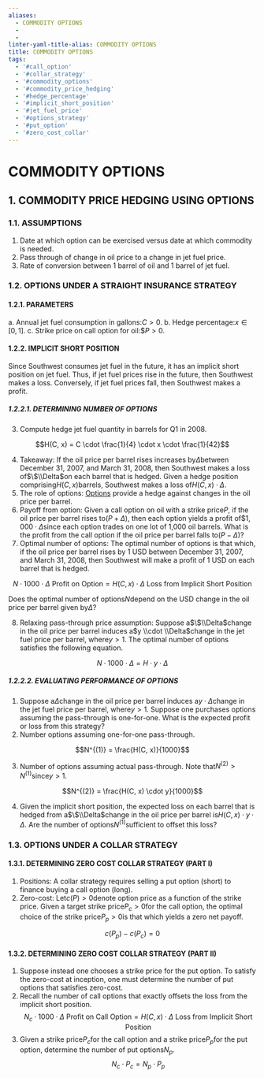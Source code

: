 ```yaml
---
aliases:
  - COMMODITY OPTIONS
  - 
  - 
linter-yaml-title-alias: COMMODITY OPTIONS
title: COMMODITY OPTIONS
tags:
  - '#call_option'
  - '#collar_strategy'
  - '#commodity_options'
  - '#commodity_price_hedging'
  - '#hedge_percentage'
  - '#implicit_short_position'
  - '#jet_fuel_price'
  - '#options_strategy'
  - '#put_option'
  - '#zero_cost_collar'
---
```

# COMMODITY OPTIONS
## 1. COMMODITY PRICE HEDGING USING OPTIONS

### 1.1. ASSUMPTIONS

1. Date at which option can be exercised versus date at which commodity is needed.
2. Pass through of change in oil price to a change in jet fuel price.
3. Rate of conversion between 1 barrel of oil and 1 barrel of jet fuel.

### 1.2. OPTIONS UNDER A STRAIGHT INSURANCE STRATEGY

#### 1.2.1. PARAMETERS

a. Annual jet fuel consumption in gallons:$C > 0$.
b. Hedge percentage:$x \in [0,1]$.
c. Strike price on call option for oil:$\$P > 0$.

#### 1.2.2. IMPLICIT SHORT POSITION

Since Southwest consumes jet fuel in the future, it has an implicit short position on jet fuel. Thus, if jet fuel prices rise in the future, then Southwest makes a loss. Conversely, if jet fuel prices fall, then Southwest makes a profit.

##### 1.2.2.1. DETERMINING NUMBER OF OPTIONS

3. Compute hedge jet fuel quantity in barrels for Q1 in 2008.

$$H(C, x) = C \cdot \frac{1}{4} \cdot x \cdot \frac{1}{42}$$

4. Takeaway: If the oil price per barrel rises increases by$\Delta$between December 31, 2007, and March 31, 2008, then Southwest makes a loss of$\$\\Delta$on each barrel that is hedged. Given a hedge position comprising$H(C, x)$barrels, Southwest makes a loss of$H(C, x) \cdot \Delta$.
5. The role of options: [Options](Options.md) provide a hedge against changes in the oil price per barrel.
6. Payoff from option: Given a call option on oil with a strike price$P$, if the oil price per barrel rises to$(P + \Delta)$, then each option yields a profit of$\$1,000 \cdot \Delta$since each option trades on one lot of 1,000 oil barrels. What is the profit from the call option if the oil price per barrel falls to$(P - \Delta)$?
7. Optimal number of options: The optimal number of options is that which, if the oil price per barrel rises by 1 USD between December 31, 2007, and March 31, 2008, then Southwest will make a profit of 1 USD on each barrel that is hedged.

$$N \cdot 1000 \cdot \Delta\text{ Profit on Option} = H(C, x) \cdot \Delta\text{ Loss from Implicit Short Position}$$

Does the optimal number of options$N$depend on the USD change in the oil price per barrel given by$\Delta$?

8. Relaxing pass-through price assumption: Suppose a$\$\\Delta$change in the oil price per barrel induces a$y \\cdot \\Delta$change in the jet fuel price per barrel, where$y > 1$. The optimal number of options satisfies the following equation.

$$N \cdot 1000 \cdot \Delta = H \cdot y \cdot \Delta$$

##### 1.2.2.2. EVALUATING PERFORMANCE OF OPTIONS

1. Suppose a$\Delta$change in the oil price per barrel induces a$y \cdot\Delta$change in the jet fuel price per barrel, where$y > 1$. Suppose one purchases options assuming the pass-through is one-for-one. What is the expected profit or loss from this strategy?
2. Number options assuming one-for-one pass-through.

$$N^{(1)} = \frac{H(C, x)}{1000}$$

3. Number of options assuming actual pass-through. Note that$N^{(2)} > N^{(1)}$since$y > 1$.

$$N^{(2)} = \frac{H(C, x) \cdot y}{1000}$$

4. Given the implicit short position, the expected loss on each barrel that is hedged from a$\$\\Delta$change in the oil price per barrel is$H(C, x) \cdot y \cdot \Delta$. Are the number of options$N^{(1)}$sufficient to offset this loss?

### 1.3. OPTIONS UNDER A COLLAR STRATEGY

#### 1.3.1. DETERMINING ZERO COST COLLAR STRATEGY (PART I)

1. Positions: A collar strategy requires selling a put option (short) to finance buying a call option (long).
2. Zero-cost: Let$c(P) > 0$denote option price as a function of the strike price. Given a target strike price$P_c > 0$for the call option, the optimal choice of the strike price$P_p > 0$is that which yields a zero net payoff.

$$c(P_p) - c(P_c) = 0$$

#### 1.3.2. DETERMINING ZERO COST COLLAR STRATEGY (PART II)

1. Suppose instead one chooses a strike price for the put option. To satisfy the zero-cost at inception, one must determine the number of put options that satisfies zero-cost.
2. Recall the number of call options that exactly offsets the loss from the implicit short position.$$N_c \cdot 1000 \cdot \Delta\text{ Profit on Call Option} = H(C, x) \cdot \Delta\text{ Loss from Implicit Short Position}$$
3. Given a strike price$P_c$for the call option and a strike price$P_p$for the put option, determine the number of put options$N_p$.$$N_c \cdot P_c = N_p \cdot P_p$$
